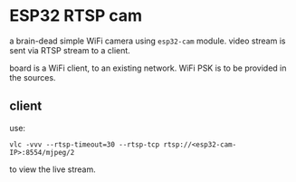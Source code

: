 # ESP32 RTSP cam

a brain-dead simple WiFi camera using `esp32-cam` module.
video stream is sent via RTSP stream to a client.

board is a WiFi client, to an existing network.
WiFi PSK is to be provided in the sources.

## client

use:
```
vlc -vvv --rtsp-timeout=30 --rtsp-tcp rtsp://<esp32-cam-IP>:8554/mjpeg/2
```
to view the live stream.
